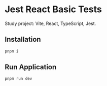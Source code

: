 # Jest React Basic Tests

Study project: Vite, React, TypeScript, Jest.


## Installation
```bash
pnpm i
```

## Run Application
```bash
pnpm run dev
```
